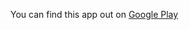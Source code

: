 You can find this app out on [Google Play](https://play.google.com/store/apps/details?id=com.tootis.azkar&hl=en "Download")